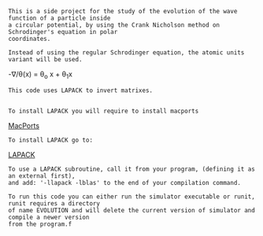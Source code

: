     This is a side project for the study of the evolution of the wave function of a particle inside 
    a circular potential, by using the Crank Nicholson method on  Schrodinger's equation in polar
    coordinates.

    Instead of using the regular Schrodinger equation, the atomic units variant will be used.

-&nabla;/&theta;(x) = &theta;<sub>o</sub> x + &theta;<sub>1</sub>x


    This code uses LAPACK to invert matrixes.


    To install LAPACK you will require to install macports
[MacPorts](https://www.macports.org/install.php)

    To install LAPACK go to:

[LAPACK](https://ports.macports.org/port/lapack/)

    To use a LAPACK subroutine, call it from your program, (defining it as an external first),
    and add: '-llapack -lblas' to the end of your compilation command.

    To run this code you can either run the simulator executable or runit, runit requires a directory 
    of name EVOLUTION and will delete the current version of simulator and compile a newer version 
    from the program.f 
